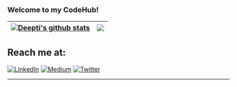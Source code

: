 ### Welcome to my CodeHub!

<!--
**deepti-tri/deepti-tri** is a ✨ _special_ ✨ repository because its `README.md` (this file) appears on your GitHub profile.

Here are some ideas to get you started:

- 🔭 I’m currently working on ...
- 🌱 I’m currently learning ...
- 👯 I’m looking to collaborate on ...
- 🤔 I’m looking for help with ...
- 💬 Ask me about ...
- 📫 How to reach me: ...
- 😄 Pronouns: ...
- ⚡ Fun fact: ...
-->
| <a href="https://github.com/deepti-tri/github-readme-stats"><img align="center" src="https://github-readme-stats.vercel.app/api?username=deepti-tri&show_icons=true&include_all_commits=true&theme=buefy&hide_border=true" alt="Deepti's github stats" /></a> | <a href="https://github.com/deepti-tri/github-readme-stats"><img align="center" src="https://github-readme-stats.vercel.app/api/top-langs/?username=deepti-tri&layout=compact&theme=buefy&hide_border=true" /></a> |
| ------------- | ------------- |
## Reach me at:
[![LinkedIn](https://img.shields.io/badge/linkedin-%230077B5.svg?style=for-the-badge&logo=linkedin&logoColor=white)](https://www.linkedin.com/in/deepti-s-trivedi/)
[![Medium](https://img.shields.io/badge/Medium-12100E?style=for-the-badge&logo=medium&logoColor=white)](https://medium.com/@deepti.trivedi)
[![Twitter](https://img.shields.io/badge/Twitter-1DA1F2?style=for-the-badge&logo=twitter&logoColor=white)](https://twitter.com/deezeemee)


***

